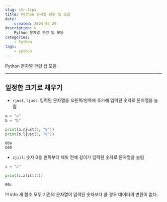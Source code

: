```yaml
---
slug: str-tips
title: Python 문자열 관련 팁 모음
date:
    created: 2024-04-26
description: >
    Python 문자열 관련 팁 모음
categories:
    - Python
tags:
    - python
---
```


Python 문자열 관련 팁 모음  

<!-- more -->

---

## 일정한 크기로 채우기

- `rjust`, `ljust`: 입력된 문자열을 오른쪽/왼쪽에 추가해 입력된 숫자로 문자열을 늘림

```python
a = "a"
b = "b"

print(a.rjust(3, "0"))
print(b.ljust(3, "0"))
```
```
00a
b00
```

- `zjill`: 숫자 0을 왼쪽부터 채워 전체 길이가 입력된 숫자로 문자열을 늘림

```python
c = "c"

print(c.zfill(3))
```
```
00c
```

!!! info
    세 함수 모두 기존의 문자열이 입력된 숫자보다 클 경우 데이터의 변환이 없다.  